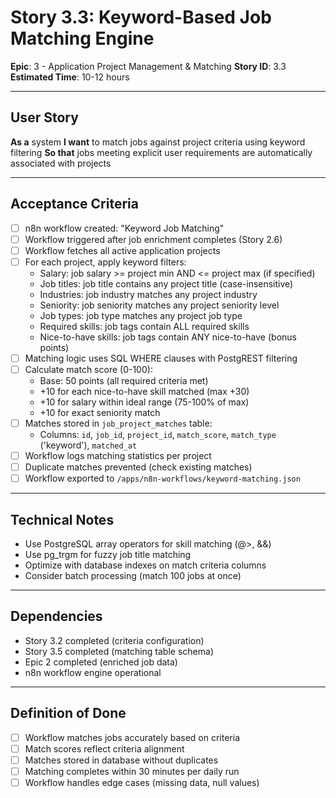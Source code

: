 # Story 3.3: Keyword-Based Job Matching Engine

**Epic**: 3 - Application Project Management & Matching
**Story ID**: 3.3
**Estimated Time**: 10-12 hours

---

## User Story

**As a** system
**I want** to match jobs against project criteria using keyword filtering
**So that** jobs meeting explicit user requirements are automatically associated with projects

---

## Acceptance Criteria

- [ ] n8n workflow created: "Keyword Job Matching"
- [ ] Workflow triggered after job enrichment completes (Story 2.6)
- [ ] Workflow fetches all active application projects
- [ ] For each project, apply keyword filters:
  - Salary: job salary >= project min AND <= project max (if specified)
  - Job titles: job title contains any project title (case-insensitive)
  - Industries: job industry matches any project industry
  - Seniority: job seniority matches any project seniority level
  - Job types: job type matches any project job type
  - Required skills: job tags contain ALL required skills
  - Nice-to-have skills: job tags contain ANY nice-to-have (bonus points)
- [ ] Matching logic uses SQL WHERE clauses with PostgREST filtering
- [ ] Calculate match score (0-100):
  - Base: 50 points (all required criteria met)
  - +10 for each nice-to-have skill matched (max +30)
  - +10 for salary within ideal range (75-100% of max)
  - +10 for exact seniority match
- [ ] Matches stored in `job_project_matches` table:
  - Columns: `id`, `job_id`, `project_id`, `match_score`, `match_type` ('keyword'), `matched_at`
- [ ] Workflow logs matching statistics per project
- [ ] Duplicate matches prevented (check existing matches)
- [ ] Workflow exported to `/apps/n8n-workflows/keyword-matching.json`

---

## Technical Notes

- Use PostgreSQL array operators for skill matching (@>, &&)
- Use pg_trgm for fuzzy job title matching
- Optimize with database indexes on match criteria columns
- Consider batch processing (match 100 jobs at once)

---

## Dependencies

- Story 3.2 completed (criteria configuration)
- Story 3.5 completed (matching table schema)
- Epic 2 completed (enriched job data)
- n8n workflow engine operational

---

## Definition of Done

- [ ] Workflow matches jobs accurately based on criteria
- [ ] Match scores reflect criteria alignment
- [ ] Matches stored in database without duplicates
- [ ] Matching completes within 30 minutes per daily run
- [ ] Workflow handles edge cases (missing data, null values)
